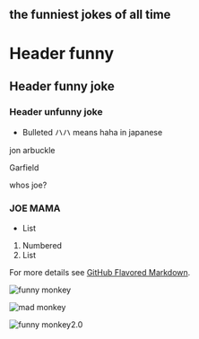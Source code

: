 ## the funniest jokes of all time



# Header funny 
## Header funny joke
### Header unfunny joke

- Bulleted ハハ means haha in japanese


jon arbuckle


Garfield


whos joe?


### JOE MAMA

- List

1. Numbered
2. List

For more details see [GitHub Flavored Markdown](https://guides.github.com/features/mastering-markdown/).


![funny monkey](https://media.npr.org/assets/img/2014/08/07/monkey-selfie_custom-7117031c832fc3607ee5b26b9d5b03d10a1deaca-s300-c85.jpg
)

![mad monkey](https://media-cdn.tripadvisor.com/media/photo-s/0e/65/af/dd/photo4jpg.jpg
)



![funny monkey2.0](https://i.pinimg.com/originals/de/db/1b/dedb1bbd3da12c6bb338ff30edf32adc.jpg)
